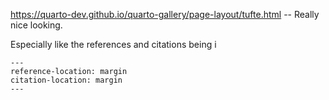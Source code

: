 
https://quarto-dev.github.io/quarto-gallery/page-layout/tufte.html -- Really nice looking.


Especially like the references and citations being i
```
---
reference-location: margin
citation-location: margin
---
```